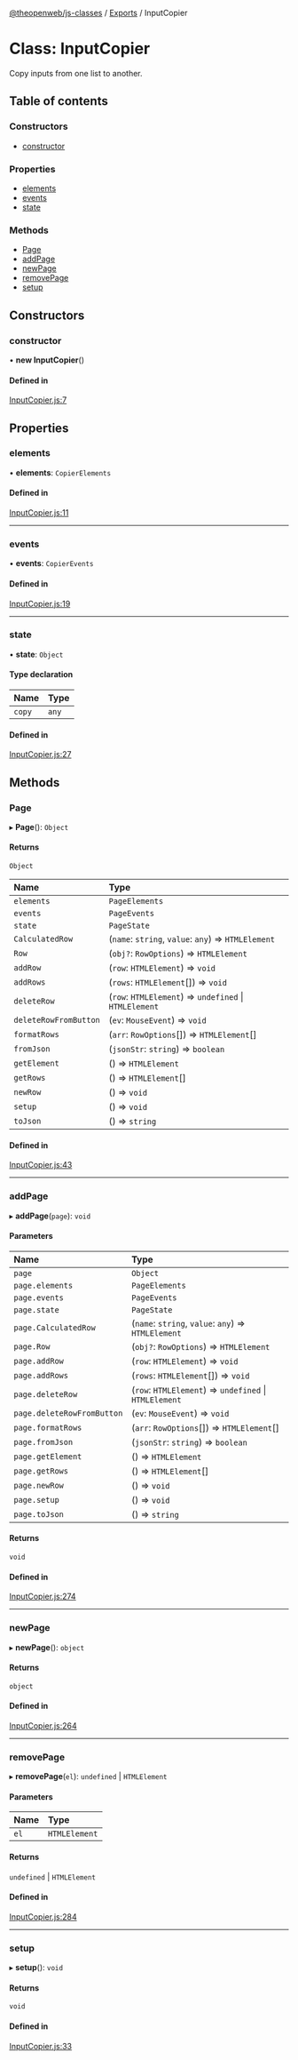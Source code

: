 [@theopenweb/js-classes](../README.md) / [Exports](../modules.md) / InputCopier

# Class: InputCopier

Copy inputs from one list to another.

## Table of contents

### Constructors

- [constructor](InputCopier.md#constructor)

### Properties

- [elements](InputCopier.md#elements)
- [events](InputCopier.md#events)
- [state](InputCopier.md#state)

### Methods

- [Page](InputCopier.md#page)
- [addPage](InputCopier.md#addpage)
- [newPage](InputCopier.md#newpage)
- [removePage](InputCopier.md#removepage)
- [setup](InputCopier.md#setup)

## Constructors

### constructor

• **new InputCopier**()

#### Defined in

[InputCopier.js:7](https://github.com/theopenwebjp/js-classes/blob/3046fa5/src/InputCopier.js#L7)

## Properties

### elements

• **elements**: `CopierElements`

#### Defined in

[InputCopier.js:11](https://github.com/theopenwebjp/js-classes/blob/3046fa5/src/InputCopier.js#L11)

___

### events

• **events**: `CopierEvents`

#### Defined in

[InputCopier.js:19](https://github.com/theopenwebjp/js-classes/blob/3046fa5/src/InputCopier.js#L19)

___

### state

• **state**: `Object`

#### Type declaration

| Name | Type |
| :------ | :------ |
| `copy` | `any` |

#### Defined in

[InputCopier.js:27](https://github.com/theopenwebjp/js-classes/blob/3046fa5/src/InputCopier.js#L27)

## Methods

### Page

▸ **Page**(): `Object`

#### Returns

`Object`

| Name | Type |
| :------ | :------ |
| `elements` | `PageElements` |
| `events` | `PageEvents` |
| `state` | `PageState` |
| `CalculatedRow` | (`name`: `string`, `value`: `any`) => `HTMLElement` |
| `Row` | (`obj?`: `RowOptions`) => `HTMLElement` |
| `addRow` | (`row`: `HTMLElement`) => `void` |
| `addRows` | (`rows`: `HTMLElement`[]) => `void` |
| `deleteRow` | (`row`: `HTMLElement`) => `undefined` \| `HTMLElement` |
| `deleteRowFromButton` | (`ev`: `MouseEvent`) => `void` |
| `formatRows` | (`arr`: `RowOptions`[]) => `HTMLElement`[] |
| `fromJson` | (`jsonStr`: `string`) => `boolean` |
| `getElement` | () => `HTMLElement` |
| `getRows` | () => `HTMLElement`[] |
| `newRow` | () => `void` |
| `setup` | () => `void` |
| `toJson` | () => `string` |

#### Defined in

[InputCopier.js:43](https://github.com/theopenwebjp/js-classes/blob/3046fa5/src/InputCopier.js#L43)

___

### addPage

▸ **addPage**(`page`): `void`

#### Parameters

| Name | Type |
| :------ | :------ |
| `page` | `Object` |
| `page.elements` | `PageElements` |
| `page.events` | `PageEvents` |
| `page.state` | `PageState` |
| `page.CalculatedRow` | (`name`: `string`, `value`: `any`) => `HTMLElement` |
| `page.Row` | (`obj?`: `RowOptions`) => `HTMLElement` |
| `page.addRow` | (`row`: `HTMLElement`) => `void` |
| `page.addRows` | (`rows`: `HTMLElement`[]) => `void` |
| `page.deleteRow` | (`row`: `HTMLElement`) => `undefined` \| `HTMLElement` |
| `page.deleteRowFromButton` | (`ev`: `MouseEvent`) => `void` |
| `page.formatRows` | (`arr`: `RowOptions`[]) => `HTMLElement`[] |
| `page.fromJson` | (`jsonStr`: `string`) => `boolean` |
| `page.getElement` | () => `HTMLElement` |
| `page.getRows` | () => `HTMLElement`[] |
| `page.newRow` | () => `void` |
| `page.setup` | () => `void` |
| `page.toJson` | () => `string` |

#### Returns

`void`

#### Defined in

[InputCopier.js:274](https://github.com/theopenwebjp/js-classes/blob/3046fa5/src/InputCopier.js#L274)

___

### newPage

▸ **newPage**(): `object`

#### Returns

`object`

#### Defined in

[InputCopier.js:264](https://github.com/theopenwebjp/js-classes/blob/3046fa5/src/InputCopier.js#L264)

___

### removePage

▸ **removePage**(`el`): `undefined` \| `HTMLElement`

#### Parameters

| Name | Type |
| :------ | :------ |
| `el` | `HTMLElement` |

#### Returns

`undefined` \| `HTMLElement`

#### Defined in

[InputCopier.js:284](https://github.com/theopenwebjp/js-classes/blob/3046fa5/src/InputCopier.js#L284)

___

### setup

▸ **setup**(): `void`

#### Returns

`void`

#### Defined in

[InputCopier.js:33](https://github.com/theopenwebjp/js-classes/blob/3046fa5/src/InputCopier.js#L33)

